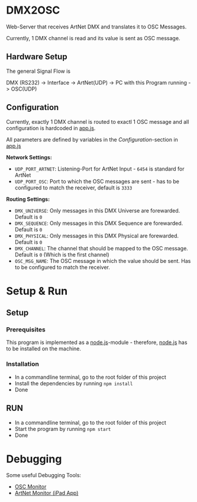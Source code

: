 # DMX2OSC

Web-Server that receives ArtNet DMX and translates it to OSC Messages.

Currently, 1 DMX channel is read and its value is sent as OSC message.

## Hardware Setup

The general Signal Flow is

DMX (RS232) -> Interface -> ArtNet(UDP) -> PC with this Program running -> OSC(UDP)

## Configuration

Currently, exactly 1 DMX channel is routed to exactl 1 OSC message and all configuration is hardcoded in [app.js](app.js).

All parameters are defined by variables in the _Configuration_-section in [app.js](app.js)

__Network Settings:__

* ```UDP_PORT_ARTNET```: Listening-Port for ArtNet Input - ```6454``` is standard for ArtNet
* ```UDP_PORT_OSC```: Port to which the OSC messages are sent - has to be configured to match the receiver, default is ```3333```

__Routing Settings:__

* ```DMX_UNIVERSE```: Only messages in this DMX Universe are forewarded. Default is ```0```
* ```DMX_SEQUENCE```: Only messages in this DMX Sequence are forewarded. Default is ```0```
* ```DMX_PHYSICAL```: Only messages in this DMX Physical are forewarded. Default is ```0```
* ```DMX_CHANNEL```: The channel that should be mapped to the OSC message. Default is ```0``` (Which is the first channel)
* ```OSC_MSG_NAME```: The OSC message in which the value should be sent. Has to be configured to match the receiver. 


# Setup & Run

## Setup

### Prerequisites 

This program is implemented as a [node.js](http://nodejs.org)-module - therefore, [node.js](http://nodejs.org) has to be installed on the machine.

### Installation

* In a commandline terminal, go to the root folder of this project
* Install the dependencies by running ```npm install```
* Done

## RUN

* In a commandline terminal, go to the root folder of this project
* Start the program by running ```npm start```
* Done

# Debugging

Some useful Debugging Tools:

* [OSC Monitor](http://mac.softpedia.com/get/Audio/OSC-Monitor.shtml)
* [ArtNet Monitor (iPad App)](https://itunes.apple.com/de/app/iview-artnet/id494638579?mt=8)
